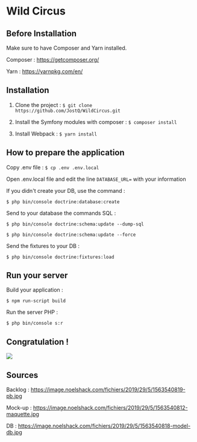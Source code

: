 # Wild Circus

## Before Installation

Make sure to have Composer and Yarn installed.

Composer : https://getcomposer.org/

Yarn : https://yarnpkg.com/en/

## Installation

1. Clone the project : `$ git clone https://github.com/JostQ/WildCircus.git`

2. Install the Symfony modules with composer : `$ composer install`

3. Install Webpack : `$ yarn install`

## How to prepare the application

Copy .env file : `$ cp .env .env.local`

Open .env.local file and edit the line `DATABASE_URL=` with your information

If you didn't create your DB, use the command :
```
$ php bin/console doctrine:database:create
```

Send to your database the commands SQL :
```
$ php bin/console doctrine:schema:update --dump-sql

$ php bin/console doctrine:schema:update --force
```

Send the fixtures to your DB :
```
$ php bin/console doctrine:fixtures:load
```

## Run your server

Build your application :
```
$ npm run-script build
```

Run the server PHP :
```
$ php bin/console s:r
```

## Congratulation !

![](https://image.noelshack.com/fichiers/2019/29/5/1563542557-logo-200x200.png)

## Sources
Backlog : https://image.noelshack.com/fichiers/2019/29/5/1563540819-pb.jpg

Mock-up : https://image.noelshack.com/fichiers/2019/29/5/1563540812-maquette.jpg

DB : https://image.noelshack.com/fichiers/2019/29/5/1563540818-model-db.jpg
